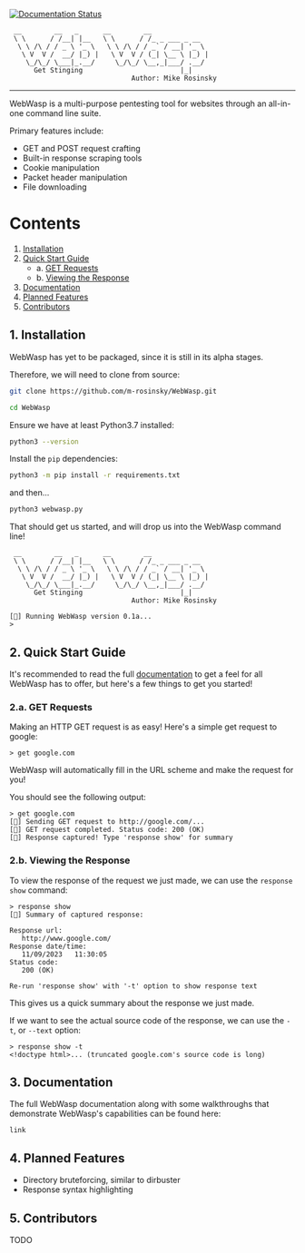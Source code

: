 [![Documentation Status](https://readthedocs.org/projects/webwasp/badge/?version=latest)](https://webwasp.readthedocs.io/en/latest/?badge=latest)

```
 __        __   _      __        __              
 \ \      / /__| |__   \ \      / /_ _ ___ _ __  
  \ \ /\ / / _ \ '_ \   \ \ /\ / / _` / __| '_ \ 
   \ V  V /  __/ |_) |   \ V  V / (_| \__ \ |_) |
    \_/\_/ \___|_.__/     \_/\_/ \__,_|___/ .__/ 
      Get Stinging                        |_|
                              Author: Mike Rosinsky 
```
---

WebWasp is a multi-purpose pentesting tool for websites through an all-in-one command line suite.

Primary features include:

- GET and POST request crafting
- Built-in response scraping tools
- Cookie manipulation
- Packet header manipulation
- File downloading

# Contents

1. [Installation](#1-installation)
2. [Quick Start Guide](#2-quick-start-guide)
    - a. [GET Requests](#2a-get-requests)
    - b. [Viewing the Response](#2b-viewing-the-response)
3. [Documentation](#3-documentation)
4. [Planned Features](#4-planned-features)
5. [Contributors](#5-contributors)

## 1. Installation

WebWasp has yet to be packaged, since it is still in its alpha stages.

Therefore, we will need to clone from source:

```bash
git clone https://github.com/m-rosinsky/WebWasp.git
```

```bash
cd WebWasp
```

Ensure we have at least Python3.7 installed:

```bash
python3 --version
```

Install the ```pip``` dependencies:

```bash
python3 -m pip install -r requirements.txt
```

and then...

```bash
python3 webwasp.py
```

That should get us started, and will drop us into the WebWasp command line!

```
 __        __   _      __        __              
 \ \      / /__| |__   \ \      / /_ _ ___ _ __  
  \ \ /\ / / _ \ '_ \   \ \ /\ / / _` / __| '_ \ 
   \ V  V /  __/ |_) |   \ V  V / (_| \__ \ |_) |
    \_/\_/ \___|_.__/     \_/\_/ \__,_|___/ .__/ 
      Get Stinging                        |_|
                              Author: Mike Rosinsky 
    
[🐝] Running WebWasp version 0.1a...
> 
```

## 2. Quick Start Guide

It's recommended to read the full [documentation](#3-documentation) to get a feel for all WebWasp has to offer, but here's a few things to get you started!

### 2.a. GET Requests

Making an HTTP GET request is as easy! Here's a simple get request to google:

```
> get google.com
```

WebWasp will automatically fill in the URL scheme and make the request for you!

You should see the following output:

```
> get google.com
[🐝] Sending GET request to http://google.com/...
[🐝] GET request completed. Status code: 200 (OK)
[🐝] Response captured! Type 'response show' for summary
```

### 2.b. Viewing the Response

To view the response of the request we just made, we can use the ```response show``` command:

```
> response show
[🐝] Summary of captured response:

Response url:
   http://www.google.com/
Response date/time:
   11/09/2023   11:30:05
Status code:
   200 (OK)

Re-run 'response show' with '-t' option to show response text
```

This gives us a quick summary about the response we just made.

If we want to see the actual source code of the response, we can use the ```-t```, or ```--text``` option:

```
> response show -t
<!doctype html>... (truncated google.com's source code is long)
```

## 3. Documentation

The full WebWasp documentation along with some walkthroughs that demonstrate WebWasp's capabilities can be found here:

```
link
```

## 4. Planned Features

- Directory bruteforcing, similar to dirbuster
- Response syntax highlighting

## 5. Contributors

TODO
